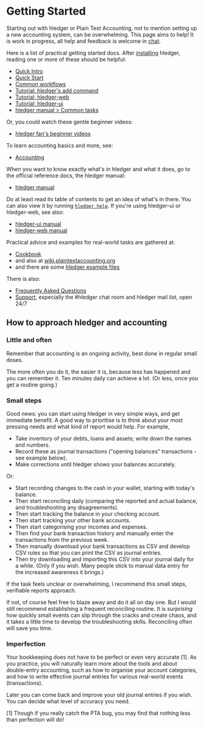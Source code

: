 # Getting Started

<div class=pagetoc>

<!-- toc -->
</div>

Starting out with hledger or Plain Text Accounting, not to mention setting up a new accounting system, can be overwhelming.
This page aims to help!
It is work in progress, all help and feedback is welcome in [chat](support.html).

Here is a list of practical getting started docs. 
After [installing](install.html) hledger, reading one or more of these should be helpful:

- [Quick Intro](quickintro.html)
- [Quick Start](quickstart.html)
- [Common workflows](common-workflows.html)
- [Tutorial: hledger's add command](add.html)
- [Tutorial: hledger-web](web.html)
- [Tutorial: hledger-ui](ui.html)
- [hledger manual > Common tasks](hledger.html#common-tasks)

Or, you could watch these gentle beginner videos:

- [hledger fan's beginner videos](https://www.youtube.com/channel/UCZLxXTjOqLzq4z5Jy0AyWSQ/videos)

To learn accounting basics and more, see:

- [Accounting](accounting.html)

When you want to know exactly what's in hledger and what it does, go to the official reference docs, the hledger manual:

- [hledger manual](hledger.html)

Do at least read its table of contents to get an idea of what's in there.
You can also view it by running [`hledger help`](hledger.html#help).
If you're using hledger-ui or hledger-web, see also:

- [hledger-ui manual](hledger-ui.html)
- [hledger-web manual](hledger-web.html)

Practical advice and examples for real-world tasks are gathered at:

- [Cookbook](cookbook.html)
- and also at [wiki.plaintextaccounting.org](https://wiki.plaintextaccounting.org)
- and there are some [hledger example files]

There is also:

- [Frequently Asked Questions](faq.html)
- [Support](support.html), especially the #hledger chat room and hledger mail list, open 24/7

[blog posts]:                 https://plaintextaccounting.org/#articles-blog-posts
[hledger example files]:      https://github.com/simonmichael/hledger/tree/master/examples


## How to approach hledger and accounting

### Little and often

Remember that accounting is an ongoing activity, best done in regular small doses.

The more often you do it, the easier it is, because less has happened and you can remember it.
Ten minutes daily can achieve a lot. (Or less, once you get a routine going.)

### Small steps

Good news: you can start using hledger in very simple ways, and get immediate benefit.
A good way to prioritise is to think about your most pressing needs and what kind of report would help.
For example,

- Take inventory of your debts, loans and assets; write down the names and numbers.
- Record these as journal transactions ("opening balances" transactions - see example below).
- Make corrections until hledger shows your balances accurately.

Or:

- Start recording changes to the cash in your wallet, starting with today's balance.
- Then start reconciling daily (comparing the reported and actual balance, and troubleshooting any disagreements).
- Then start tracking the balance in your checking account.
- Then start tracking your other bank accounts.
- Then start categorising your incomes and expenses.
- Then find your bank transaction history and manually enter the transactions from the previous week.
- Then manually download your bank transactions as CSV and develop CSV rules so that you can print the CSV as journal entries.
- Then try downloading and importing this CSV into your journal daily for a while.
  (Only if you wish. Many people stick to manual data entry for the increased awareness it brings.)

If the task feels unclear or overwhelming, I recommend this small steps, verifiable reports approach.

If not, of course feel free to blaze away and do it all on day one.
But I would still recommend establishing a frequent reconciling routine.
It is *surprising* how quickly small events can slip through the cracks and create chaos,
and it takes a little time to develop the troubleshooting skills.
Reconciling often will save you time.

### Imperfection

Your bookkeeping does not have to be perfect or even very accurate [1].
As you practice, you will naturally learn more about the tools and
about double-entry accounting,
such as how to organise your account categories,
and how to write effective journal entries for various real-world events (transactions).

Later you can come back and improve your old journal entries if you wish.
You can decide what level of accuracy you need.

[1] Though if you really catch the PTA bug, you may find that nothing less than perfection will do!

